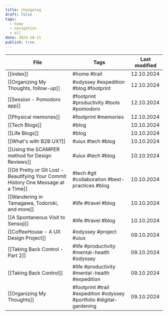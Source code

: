 ```yaml
---
title: changelog
draft: false
tags:
  - home
  - navigation
  - all
date: 2024-10-11
publish: true
---
```


<!-- QueryToSerialize: table join(file.tags, " ") as "Tags", dateformat(file.mtime, "dd.MM.yyyy") AS "Last modified" where  publish = true and title != this.title sort file.mtime desc limit 15 -->
<!-- SerializedQuery: table join(file.tags, " ") as "Tags", dateformat(file.mtime, "dd.MM.yyyy") AS "Last modified" where  publish = true and title != this.title sort file.mtime desc limit 15 -->

| File                                                                                                                                                                            | Tags                                                                 | Last modified |
| ------------------------------------------------------------------------------------------------------------------------------------------------------------------------------- | -------------------------------------------------------------------- | ------------- |
| [[index]]                                                                                                                                                             | #home #trail                                                         | 12.10.2024    |
| [[Organizing My Thoughts, follow-up]]                                                                                               | #odyssey #expedition #blog #footprint                                | 12.10.2024    |
| [[Session - Pomodoro app]]                                                                                                                     | #footprint #productivity #tools #pomodoro                            | 12.10.2024    |
| [[Physical memories]]                                                                                                                               | #footprint #memories                                                 | 12.10.2024    |
| [[Tech Blogs]]                                                                                                                                              | #blog                                                                | 10.10.2024    |
| [[Life Blogs]]                                                                                                                                              | #blog                                                                | 10.10.2024    |
| [[What's with B2B UX?]]                                                                                                                       | #uiux #tech #blog                                                    | 10.10.2024    |
| [[Using the SCAMPER method for Design Reviews]]                                                                       | #uiux #tech #blog                                                    | 10.10.2024    |
| [[Git Pretty or Git Lost - Beautifying Your Commit History One Message at a Time]] | #tech #git #collaboration #best-practices #blog                      | 10.10.2024    |
| [[Wandering in Tamagawa, Todoroki, and more]]                                                                           | #life #travel #blog                                                  | 10.10.2024    |
| [[A Spontaneous Visit to Sensoji]]                                                                                                 | #life #travel #blog                                                  | 10.10.2024    |
| [[CoffeeHouse - A UX Design Project]]                                                                               | #odyssey #project #uiux                                              | 09.10.2024    |
| [[Taking Back Control - Part 2]]                                                                                                     | #life #productivity #mental-health #odyssey                          | 09.10.2024    |
| [[Taking Back Control]]                                                                                                                       | #life #productivity #mental-health #expedition                       | 09.10.2024    |
| [[Organizing My Thoughts]]                                                                                                                     | #footprint #trail #expedition #odyssey #portfolio #digital-gardening | 09.10.2024    |
<!-- SerializedQuery END -->
 